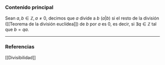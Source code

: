 ### Contenido principal

Sean $a,b \in \mathbb{Z}, a \not = 0$, decimos que $a$ divide a $b$ $(a | b)$ si el resto de la división ([[Teorema de la división euclídea]]) de $b$ por $a$ es $0$, es decir, si $\exists q \in \mathbb{Z}$ tal que $b = qa$.

--- 
### Referencias
[[Divisibilidad]]